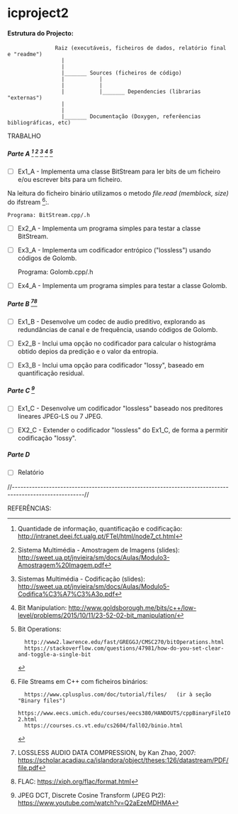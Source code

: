 
# icproject2

#### Estrutura do Projecto:


          
                   Raiz (executáveis, ficheiros de dados, relatório final e "readme")
                     |
                     |
                     |_______ Sources (ficheiros de código)                     
                     |           |
                     |           |
                     |           |_______ Dependencies (librarias "externas")                     
                     |
                     |
                     |_______ Documentação (Doxygen, referêencias bibliográficas, etc)


TRABALHO

##### Parte A [^1] [^2] [^3] [^5] [^6]

- [ ] Ex1_A - Implementa uma classe BitStream para ler bits de um ficheiro e/ou escrever bits para um ficheiro.

Na leitura do ficheiro binário utilizamos o metodo *file.read (memblock, size)* do ifstream [^7]:.

    Programa: BitStream.cpp/.h

- [ ] Ex2_A - Implementa um programa simples para testar a classe BitStream.

- [ ] Ex3_A - Implementa um codificador entrópico ("lossless") usando códigos de Golomb.

    Programa: Golomb.cpp/.h

- [ ] Ex4_A - Implementa um programa simples para testar a classe Golomb.

##### Parte B [^4][^8]

- [ ] Ex1_B - Desenvolve um codec de audio preditivo, explorando as redundâncias de canal e de frequência, usando códigos de Golomb.

- [ ] Ex2_B - Inclui uma opção no codificador para calcular o histográma obtido depios da predição e o valor da entropia.

- [ ] Ex3_B - Inclui uma opção para codificador "lossy", baseado em quantificação residual.

##### Parte C [^9]

- [ ] Ex1_C - Desenvolve um codificador "lossless" baseado nos preditores lineares JPEG-LS ou 7 JPEG.

- [ ] EX2_C - Extender o codificador "lossless" do Ex1_C, de forma a permitir codificação "lossy".

##### Parte D

- [ ] Relatório

//-------------------------------------------------------------------------------------------------------//

REFERÊNCIAS:


[^1]: Quantidade de informação, quantificação e codificação: http://intranet.deei.fct.ualg.pt/FTel/html/node7_ct.html

[^2]: Sistema Multimédia - Amostragem de Imagens (slides): http://sweet.ua.pt/jnvieira/sm/docs/Aulas/Modulo3-Amostragem%20Imagem.pdf

[^3]: Sistemas Multimédia - Codificação  (slides): http://sweet.ua.pt/jnvieira/sm/docs/Aulas/Modulo5-Codifica%C3%A7%C3%A3o.pdf

[^4]: LOSSLESS AUDIO DATA COMPRESSION, by Kan Zhao, 2007: https://scholar.acadiau.ca/islandora/object/theses:126/datastream/PDF/file.pdf

[^5]: Bit Manipulation: http://www.goldsborough.me/bits/c++/low-level/problems/2015/10/11/23-52-02-bit_manipulation/

[^6]: Bit Operations:

          http://www2.lawrence.edu/fast/GREGGJ/CMSC270/bitOperations.html
          https://stackoverflow.com/questions/47981/how-do-you-set-clear-and-toggle-a-single-bit
          

[^7]: File Streams em C++ com ficheiros binários:

          https://www.cplusplus.com/doc/tutorial/files/   (ir à seção "Binary files")
          https://www.eecs.umich.edu/courses/eecs380/HANDOUTS/cppBinaryFileIO-2.html
          https://courses.cs.vt.edu/cs2604/fall02/binio.html

[^8]: FLAC: https://xiph.org/flac/format.html

[^9]: JPEG DCT, Discrete Cosine Transform (JPEG Pt2): https://www.youtube.com/watch?v=Q2aEzeMDHMA
